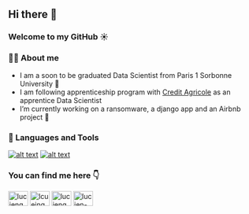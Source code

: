 ## Hi there 👋
### Welcome to my GitHub ☀️

### :man_technologist: About me 

- I am a soon to be graduated Data Scientist from Paris 1 Sorbonne University :school:
- I am following apprenticeship program with [Credit Agricole](https://www.credit-agricole.fr) as an apprentice Data Scientist
- I’m currently working on a ransomware, a django app and an Airbnb project 🔭

###  :rocket: Languages and Tools
<a href="https://www.python.org/"> ![alt text](https://img.shields.io/badge/Python-FFD43B?style=for-the-badge&logo=python&logoColor=darkgreen)</a>  <a href="https://www.linux.org/"> ![alt text](https://img.shields.io/badge/Linux-FCC624?style=for-the-badge&logo=linux&logoColor=black)</a> 

<h3 align="left">You can find me here 👇</h3>
<p align="left">
<a href="https://dev.to/luciengeorge/" target="blank"><img align="center" src="https://raw.githubusercontent.com/rahuldkjain/github-profile-readme-generator/master/src/images/icons/Social/devto.svg" alt="luciengeorge" height="30" width="40" /></a>
<a href="https://twitter.com/luciengeorge16/" target="blank"><img align="center" src="https://raw.githubusercontent.com/rahuldkjain/github-profile-readme-generator/master/src/images/icons/Social/twitter.svg" alt="lcueingeorge16" height="30" width="40" /></a>
<a href="https://www.linkedin.com/in/jagarciasanchez/" target="blank"><img align="center" src="https://raw.githubusercontent.com/rahuldkjain/github-profile-readme-generator/master/src/images/icons/Social/linked-in-alt.svg" alt="luciengeorge" height="30" width="40" /></a>
<a href="https://stackoverflow.com/users/11234688/lucien-george" target="blank"><img align="center" src="https://raw.githubusercontent.com/rahuldkjain/github-profile-readme-generator/master/src/images/icons/Social/stack-overflow.svg" alt="lucien-george" height="30" width="40" /></a>
